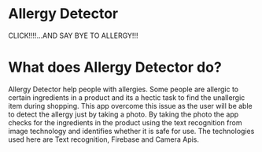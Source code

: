 # Allergy Detector

CLICK!!!!...AND SAY BYE TO ALLERGY!!!


# What does Allergy Detector do?

Allergy Detector help people with allergies. Some people are allergic to certain ingredients in a product and its a hectic task to 
find the unallergic item during shopping. This app overcome this issue as the user will be able to detect the allergy just by taking 
a photo. By taking the photo the app checks for the ingredients in the product using the text recognition from image technology and
identifies whether it is safe for use. The technologies used here are Text recognition, Firebase and Camera Apis.

